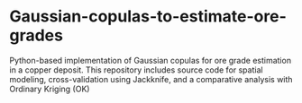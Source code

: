 # Gaussian-copulas-to-estimate-ore-grades
Python-based implementation of Gaussian copulas for ore grade estimation in a copper deposit. This repository includes source code for spatial modeling, cross-validation using Jackknife, and a comparative analysis with Ordinary Kriging (OK)

